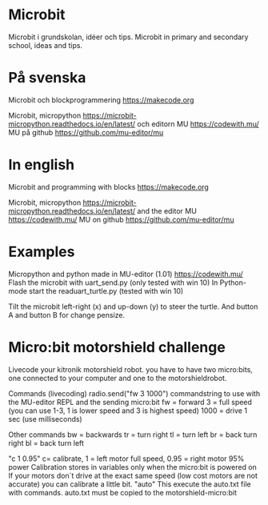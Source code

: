 # Microbit
Microbit i grundskolan, idéer och tips. Microbit in primary and secondary school, ideas and tips.
# På svenska
Microbit och blockprogrammering https://makecode.org 

Microbit, micropython  https://microbit-micropython.readthedocs.io/en/latest/ och editorn MU https://codewith.mu/
MU på github https://github.com/mu-editor/mu

# In english
Microbit and programming with blocks https://makecode.org 

Microbit, micropython  https://microbit-micropython.readthedocs.io/en/latest/ and the editor MU https://codewith.mu/
MU on github https://github.com/mu-editor/mu

# Examples
Micropython and python made in MU-editor (1.01)
https://codewith.mu/
Flash the microbit with uart_send.py (only tested with win 10)
In Python-mode start the readuart_turtle.py (tested with win 10)

Tilt the microbit left-right (x) and up-down (y) to steer the turtle. And button A and button B for change pensize.

# Micro:bit motorshield challenge
Livecode your kitronik motorshield robot. you have to have two micro:bits, one connected to your computer and one to the motorshieldrobot.

Commands (livecoding)
radio.send("fw 3 1000")  commandstring to use with the MU-editor REPL and the sending micro:bit
fw = forward
3 = full speed (you can use 1-3, 1 is lower speed and 3 is highest speed)
1000 = drive 1 sec (use milliseconds)

Other commands
bw = backwards
tr = turn right
tl = turn left
br = back turn right
bl = back turn left

"c 1 0.95"
c= calibrate, 1 = left motor full speed, 0.95 = right motor 95% power
Calibration stores in variables only when the micro:bit is powered on
If your motors don´t drive at the exact same speed (low cost motors are not accurate) you can calibrate a little bit.
"auto"
This execute the auto.txt file with commands. auto.txt must be copied to the motorshield-micro:bit

